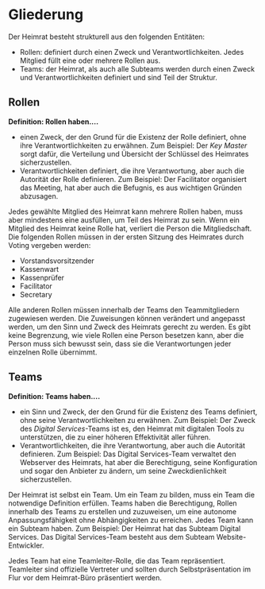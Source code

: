 # Gliederung

Der Heimrat besteht strukturell aus den folgenden Entitäten:

- Rollen: definiert durch einen Zweck und Verantwortlichkeiten. Jedes Mitglied füllt eine oder mehrere Rollen aus.
- Teams: der Heimrat, als auch alle Subteams werden durch einen Zweck und Verantwortlichkeiten definiert und sind Teil der Struktur.

## Rollen

**Definition: Rollen haben....**
- einen Zweck, der den Grund für die Existenz der Rolle definiert, ohne ihre Verantwortlichkeiten zu erwähnen. Zum Beispiel: Der *Key Master* sorgt dafür, die Verteilung und Übersicht der Schlüssel des Heimrates sicherzustellen.
- Verantwortlichkeiten definiert, die ihre Verantwortung, aber auch die Autorität der Rolle definieren. Zum Beispiel: Der Facilitator organisiert das Meeting, hat aber auch die Befugnis, es aus wichtigen Gründen abzusagen.


Jedes gewählte Mitglied des Heimrat kann mehrere Rollen haben, muss aber mindestens eine ausfüllen, um Teil des Heimrat zu sein.
Wenn ein Mitglied des Heimrat keine Rolle hat, verliert die Person die Mitgliedschaft.
Die folgenden Rollen müssen in der ersten Sitzung des Heimrates durch Voting vergeben werden:
- Vorstandsvorsitzender
- Kassenwart
- Kassenprüfer
- Facilitator
- Secretary

Alle anderen Rollen müssen innerhalb der Teams den Teammitgliedern zugewiesen werden. Die Zuweisungen können verändert und angepasst werden, um den Sinn und Zweck des Heimrats gerecht zu werden.
Es gibt keine Begrenzung, wie viele Rollen eine Person besetzen kann, aber die Person muss sich bewusst sein, dass sie die Verantwortungen jeder einzelnen Rolle übernimmt.

## Teams

**Definition: Teams haben....**
- ein Sinn und Zweck, der den Grund für die Existenz des Teams definiert, ohne seine Verantwortlichkeiten zu erwähnen. Zum Beispiel: Der Zweck des *Digital Services*-Teams ist es, den Heimrat mit digitalen Tools zu unterstützen, die zu einer höheren Effektivität aller führen.
- Verantwortlichkeiten, die ihre Verantwortung, aber auch die Autorität definieren. Zum Beispiel: Das Digital Services-Team verwaltet den Webserver des Heimrats, hat aber die Berechtigung, seine Konfiguration und sogar den Anbieter zu ändern, um seine Zweckdienlichkeit sicherzustellen.

Der Heimrat ist selbst ein Team. Um ein Team zu bilden, muss ein Team die notwendige Definition erfüllen. Teams haben die Berechtigung, Rollen innerhalb des Teams zu erstellen und zuzuweisen, um eine autonome Anpassungsfähigkeit ohne Abhängigkeiten zu erreichen.
Jedes Team kann ein Subteam haben. Zum Beispiel: Der Heimrat hat das Subteam Digital Services. Das Digital Services-Team besteht aus dem Subteam Website-Entwickler.

Jedes Team hat eine Teamleiter-Rolle, die das Team repräsentiert. Teamleiter sind offizielle Vertreter und sollten durch Selbstpräsentation im Flur vor dem Heimrat-Büro präsentiert werden.
